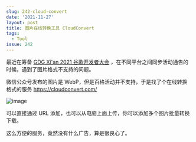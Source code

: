 ```yaml
---
slug: 242-cloud-convert
date: '2021-11-27'
layout: post
title: 图片在线转换工具 CloudConvert
tags:
  - Tool
issue: 242
---
```


最近在筹备 [GDG Xi'an 2021 谷歌开发者大会](https://www.bagevent.com/event/7826606) ，在不同平台之间同步活动通告的时候，遇到了图片格式不支持的问题。

微信公众号发布的图片是 WebP，但是百格活动并不支持，于是找了个在线转换格式的服务 https://cloudconvert.com/

![image](https://github.com/greatghoul/greatghoul.github.io/assets/208966/6ed10531-3dc7-42d8-af35-18dd9996337c)

可以直接通过 URL 添加，也可以从电脑上面上传，你可以添加多个图片批量转换下载。

这么方便的服务，竟然没有什么广告，算是很良心了。
